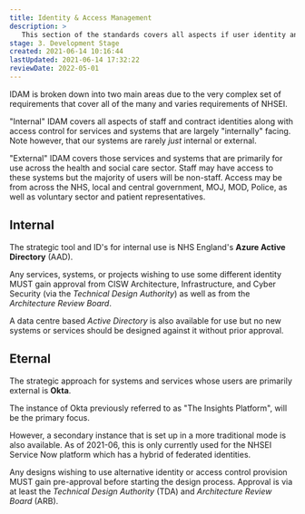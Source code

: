 ```yaml
---
title: Identity & Access Management
description: >
   This section of the standards covers all aspects if user identity and access management.
stage: 3. Development Stage
created: 2021-06-14 10:16:44
lastUpdated: 2021-06-14 17:32:22
reviewDate: 2022-05-01
---
```


IDAM is broken down into two main areas due to the very complex set of requirements that cover all of the many and varies requirements of NHSEI.

"Internal" IDAM covers all aspects of staff and contract identities along with access control for services and systems that are largely "internally" facing. Note however, that our systems are rarely _just_ internal or external.

"External" IDAM covers those services and systems that are primarily for use across the health and social care sector. Staff may have access to these systems but the majority of users will be non-staff. Access may be from across the NHS, local and central government, MOJ, MOD, Police, as well as voluntary sector and patient representatives.

## Internal

The strategic tool and ID's for internal use is NHS England's **Azure Active Directory** (AAD). 

Any services, systems, or projects wishing to use some different identity MUST gain approval from CISW Architecture, Infrastructure, and Cyber Security (via the _Technical Design Authority_) as well as from the _Architecture Review Board_.

A data centre based _Active Directory_ is also available for use but no new systems or services should be designed against it without prior approval.

## Eternal

The strategic approach for systems and services whose users are primarily external is **Okta**.

The instance of Okta previously referred to as "The Insights Platform", will be the primary focus. 

However, a secondary instance that is set up in a more traditional mode is also available. As of 2021-06, this is only currently used for the NHSEI Service Now platform which has a hybrid of federated identities.

Any designs wishing to use alternative identity or access control provision MUST gain pre-approval before starting the design process. Approval is via at least the _Technical Design Authority_ (TDA) and _Architecture Review Board_ (ARB).